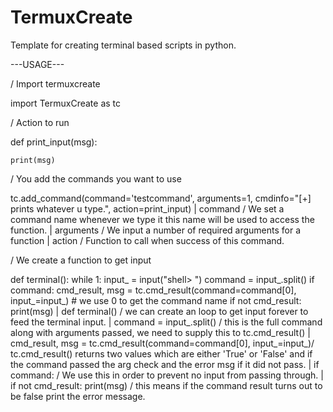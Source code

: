 # TermuxCreate
Template for creating terminal based scripts in python.

---USAGE---

/ Import termuxcreate

import TermuxCreate as tc


/ Action to run

def print_input(msg):

    print(msg)


/ You add the commands you want to use 

tc.add_command(command='testcommand', arguments=1, cmdinfo="[+] prints whatever u type.", action=print_input)
    | command /  We set a command name whenever we type it this name will be used to access the function.
    | arguments / We input a number of required arguments for a function 
    | action / Function to call when success of this command.

/ We create a function to get input

def terminal():
    while 1:
        input_ = input("shell> ")
        command = input_.split()
        if command:
            cmd_result, msg = tc.cmd_result(command=command[0], input_=input_)  # we use 0 to get the command name
            if not cmd_result:
                print(msg)
    |  def terminal() / we can create an loop to get input forever to feed the terminal input.
    |  command = input_.split() / this is the full command along with arguments passed, we need to supply this to tc.cmd_result()
    |  cmd_result, msg = tc.cmd_result(command=command[0], input_=input_)/ tc.cmd_result() returns two values which are either 'True' or 'False' and if the command passed the arg check and the error msg if it did not pass.
    |  if command: / We use this in order to prevent no input from passing through.
    |  if not cmd_result: print(msg) / this means if the command result turns out to be false print the error message.
